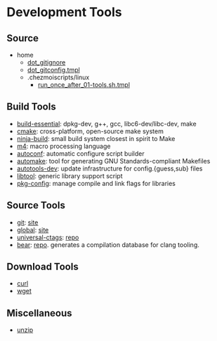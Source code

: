 # Development Tools

## Source

- home
  - [dot_gitignore](../home/dot_gitignore)
  - [dot_gitconfig.tmpl](../home/dot_gitconfig.tmpl)
  - .chezmoiscripts/linux
    - [run_once_after_01-tools.sh.tmpl](../home/.chezmoiscripts/linux/run_once_after_01-tools.sh.tmpl)

## Build Tools

- [build-essential](https://packages.ubuntu.com/search?keywords=build-essential): dpkg-dev, g++, gcc, libc6-dev/libc-dev, make
- [cmake](https://packages.ubuntu.com/search?keywords=cmake): cross-platform, open-source make system
- [ninja-build](https://packages.ubuntu.com/search?keywords=ninja-build): small build system closest in spirit to Make
- [m4](https://packages.ubuntu.com/search?keywords=m4): macro processing language
- [autoconf](https://packages.ubuntu.com/search?keywords=autoconf): automatic configure script builder
- [automake](https://packages.ubuntu.com/search?keywords=automake): tool for generating GNU Standards-compliant Makefiles
- [autotools-dev](https://packages.ubuntu.com/search?keywords=autotools-dev): update infrastructure for config.{guess,sub} files
- [libtool](https://packages.ubuntu.com/search?keywords=libtool): generic library support script
- [pkg-config](https://packages.ubuntu.com/search?keywords=pkg-config): manage compile and link flags for libraries

## Source Tools

- [git](https://packages.ubuntu.com/search?keywords=git): [site](https://git-scm.com/)
- [global](https://packages.ubuntu.com/search?keywords=global): [site](https://www.gnu.org/software/global/)
- [universal-ctags](https://packages.ubuntu.com/search?keywords=universal-ctags): [repo](https://github.com/universal-ctags/ctags)
- [bear](https://packages.ubuntu.com/search?keywords=bear): [repo](https://github.com/rizsotto/Bear). generates a compilation database for clang tooling.

## Download Tools

- [curl](https://packages.ubuntu.com/search?keywords=curl)
- [wget](https://packages.ubuntu.com/search?keywords=wget)

## Miscellaneous

- [unzip](https://packages.ubuntu.com/search?keywords=unzip)

